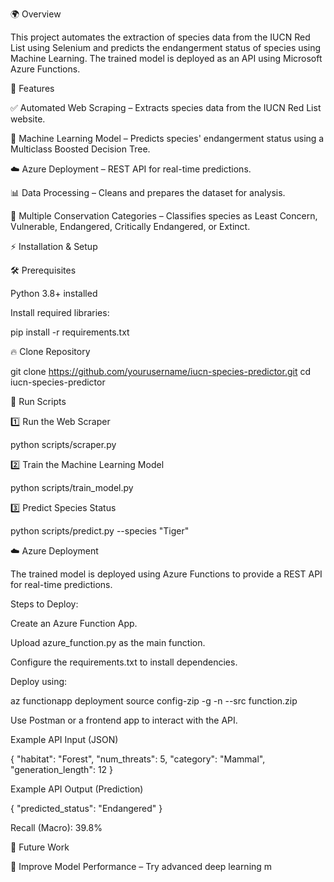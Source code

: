 🌍 Overview

This project automates the extraction of species data from the IUCN Red List using Selenium and predicts the endangerment status of species using Machine Learning. The trained model is deployed as an API using Microsoft Azure Functions.

🚀 Features

✅ Automated Web Scraping – Extracts species data from the IUCN Red List website.

🤖 Machine Learning Model – Predicts species' endangerment status using a Multiclass Boosted Decision Tree.

☁️ Azure Deployment – REST API for real-time predictions.

📊 Data Processing – Cleans and prepares the dataset for analysis.

🔎 Multiple Conservation Categories – Classifies species as Least Concern, Vulnerable, Endangered, Critically Endangered, or Extinct.


⚡ Installation & Setup

🛠 Prerequisites

Python 3.8+ installed

Install required libraries:

pip install -r requirements.txt

🔥 Clone Repository

git clone https://github.com/yourusername/iucn-species-predictor.git
cd iucn-species-predictor

🚀 Run Scripts

1️⃣ Run the Web Scraper

python scripts/scraper.py

2️⃣ Train the Machine Learning Model

python scripts/train_model.py

3️⃣ Predict Species Status

python scripts/predict.py --species "Tiger"

☁️ Azure Deployment

The trained model is deployed using Azure Functions to provide a REST API for real-time predictions.

Steps to Deploy:

Create an Azure Function App.

Upload azure_function.py as the main function.

Configure the requirements.txt to install dependencies.

Deploy using:

az functionapp deployment source config-zip -g <resource-group> -n <function-app-name> --src function.zip

Use Postman or a frontend app to interact with the API.

Example API Input (JSON)

{
  "habitat": "Forest",
  "num_threats": 5,
  "category": "Mammal",
  "generation_length": 12
}

Example API Output (Prediction)

{
  "predicted_status": "Endangered"
}


Recall (Macro): 39.8%

📌 Future Work

🔹 Improve Model Performance – Try advanced deep learning m
